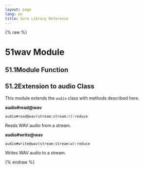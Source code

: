 ```yaml
---
layout: page
lang: en
title: Gura Library Reference
---
```


{% raw %}
<h1><span class="caption-index-1">51</span><a name="anchor-51"></a>wav Module</h1>
<h2><span class="caption-index-2">51.1</span><a name="anchor-51-1"></a>Module Function</h2>
<h2><span class="caption-index-2">51.2</span><a name="anchor-51-2"></a>Extension to audio Class</h2>
<p>
This module extends the <code>audio</code> class with methods described here.
</p>
<p>
<strong>audio#read@wav</strong>
</p>
<p>
<code>audio#read@wav(stream:stream:r):reduce</code>
</p>
<p>
Reads WAV audio from a stream.
</p>
<p>
<strong>audio#write@wav</strong>
</p>
<p>
<code>audio#write@wav(stream:stream:w):reduce</code>
</p>
<p>
Writes WAV audio to a stream.
</p>
<p />

{% endraw %}
